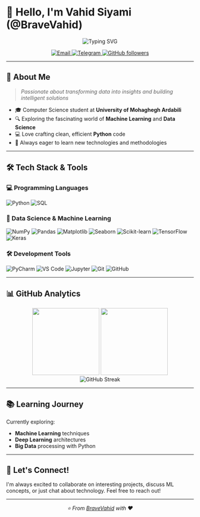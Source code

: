 # 👋 Hello, I'm Vahid Siyami (@BraveVahid)

<p align="center">
  <img src="https://readme-typing-svg.herokuapp.com?font=Fira+Code&size=22&duration=3000&pause=1000&color=F75C7E&center=true&vCenter=true&width=440&lines=Python+Developer;Python+Developer;Data+Science+Explorer;Always+Learning+%F0%9F%9A%80" alt="Typing SVG" />
</p>

<p align="center">
  <a href="mailto:vahidsiyami.dev@gmail.com">
    <img alt="Email" src="https://img.shields.io/badge/Email-D14836?style=for-the-badge&logo=gmail&logoColor=white" />
  </a>
  <a href="https://t.me/BraveVahid">
    <img alt="Telegram" src="https://img.shields.io/badge/Telegram-2CA5E0?style=for-the-badge&logo=telegram&logoColor=white" />
  </a>
  <a href="https://github.com/BraveVahid">
    <img alt="GitHub followers" src="https://img.shields.io/github/followers/BraveVahid?style=for-the-badge&logo=github&logoColor=white&color=181717" />
  </a>
</p>

---

## 🚀 About Me

> *Passionate about transforming data into insights and building intelligent solutions*

- 🎓 Computer Science student at **University of Mohaghegh Ardabili**
- 🔍 Exploring the fascinating world of **Machine Learning** and **Data Science**
- 💻 Love crafting clean, efficient **Python** code
- 🌱 Always eager to learn new technologies and methodologies

---

## 🛠️ Tech Stack & Tools

### 💻 Programming Languages
<p>
  <img alt="Python" src="https://img.shields.io/badge/Python-3776AB?style=for-the-badge&logo=python&logoColor=white"/>
  <img alt="SQL" src="https://img.shields.io/badge/SQL-336791?style=for-the-badge&logo=postgresql&logoColor=white"/>
</p>

### 🤖 Data Science & Machine Learning
<p>
  <img alt="NumPy" src="https://img.shields.io/badge/NumPy-013243?style=for-the-badge&logo=numpy&logoColor=white"/>
  <img alt="Pandas" src="https://img.shields.io/badge/Pandas-150458?style=for-the-badge&logo=pandas&logoColor=white"/>
  <img alt="Matplotlib" src="https://img.shields.io/badge/Matplotlib-11557C?style=for-the-badge&logo=python&logoColor=white"/>
  <img alt="Seaborn" src="https://img.shields.io/badge/Seaborn-3776AB?style=for-the-badge&logo=python&logoColor=white"/>
  <img alt="Scikit-learn" src="https://img.shields.io/badge/Scikit--Learn-F7931E?style=for-the-badge&logo=scikit-learn&logoColor=white"/>
  <img alt="TensorFlow" src="https://img.shields.io/badge/TensorFlow-FF6F00?style=for-the-badge&logo=tensorflow&logoColor=white"/>
  <img alt="Keras" src="https://img.shields.io/badge/Keras-D00000?style=for-the-badge&logo=keras&logoColor=white"/>
</p>

### 🛠️ Development Tools
<p>
  <img alt="PyCharm" src="https://img.shields.io/badge/PyCharm-000000?style=for-the-badge&logo=pycharm&logoColor=white"/>
  <img alt="VS Code" src="https://img.shields.io/badge/VS_Code-007ACC?style=for-the-badge&logo=visual-studio-code&logoColor=white"/>
  <img alt="Jupyter" src="https://img.shields.io/badge/Jupyter-F37626?style=for-the-badge&logo=jupyter&logoColor=white"/>
  <img alt="Git" src="https://img.shields.io/badge/Git-F05032?style=for-the-badge&logo=git&logoColor=white"/>
  <img alt="GitHub" src="https://img.shields.io/badge/GitHub-181717?style=for-the-badge&logo=github&logoColor=white"/>
</p>

---

## 📊 GitHub Analytics

<div align="center">
  <img height="180em" src="https://github-readme-stats.vercel.app/api?username=BraveVahid&show_icons=true&theme=radical&include_all_commits=true&count_private=true"/>
  <img height="180em" src="https://github-readme-stats.vercel.app/api/top-langs/?username=BraveVahid&layout=compact&theme=radical&langs_count=8"/>
</div>

<div align="center">
  <img src="https://github-readme-streak-stats.herokuapp.com/?user=BraveVahid&theme=radical" alt="GitHub Streak"/>
</div>

---

## 📚 Learning Journey

Currently exploring:
- **Machine Learning** techniques
- **Deep Learning** architectures
- **Big Data** processing with Python

---

## 🤝 Let's Connect!

I'm always excited to collaborate on interesting projects, discuss ML concepts, or just chat about technology. Feel free to reach out!


---
<p align="center">
  <i>⭐️ From <a href="https://github.com/BraveVahid">BraveVahid</a> with ❤️</i>
</p>
